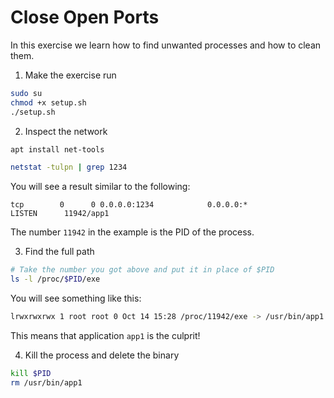 # Close Open Ports

In this exercise we learn how to find unwanted processes and how to clean them.

1. Make the exercise run

```bash
sudo su
chmod +x setup.sh
./setup.sh
```

2. Inspect the network

```bash
apt install net-tools

netstat -tulpn | grep 1234
```

You will see a result similar to the following:

```
tcp        0      0 0.0.0.0:1234            0.0.0.0:*               LISTEN      11942/app1
```

The number `11942` in the example is the PID of the process.

3. Find the full path

```bash
# Take the number you got above and put it in place of $PID
ls -l /proc/$PID/exe
```

You will see something like this:

```bash
lrwxrwxrwx 1 root root 0 Oct 14 15:28 /proc/11942/exe -> /usr/bin/app1
```

This means that application `app1` is the culprit!


4. Kill the process and delete the binary

```bash
kill $PID
rm /usr/bin/app1
```
